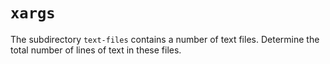 # `xargs`

The subdirectory `text-files` contains a number of text files.
Determine the total number of lines of text in these files.
